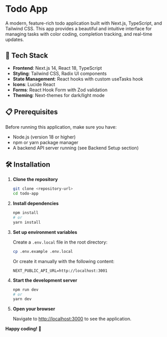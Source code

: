 # Todo App

A modern, feature-rich todo application built with Next.js, TypeScript, and Tailwind CSS. This app provides a beautiful and intuitive interface for managing tasks with color coding, completion tracking, and real-time updates.

## 🚀 Tech Stack

- **Frontend**: Next.js 14, React 18, TypeScript
- **Styling**: Tailwind CSS, Radix UI components
- **State Management**: React hooks with custom useTasks hook
- **Icons**: Lucide React
- **Forms**: React Hook Form with Zod validation
- **Theming**: Next-themes for dark/light mode

## 📋 Prerequisites

Before running this application, make sure you have:

- Node.js (version 18 or higher)
- npm or yarn package manager
- A backend API server running (see Backend Setup section)

## 🛠️ Installation

1. **Clone the repository**
   ```bash
   git clone <repository-url>
   cd todo-app
   ```

2. **Install dependencies**
   ```bash
   npm install
   # or
   yarn install
   ```

3. **Set up environment variables**
   
   Create a `.env.local` file in the root directory:
   ```bash
   cp .env.example .env.local
   ```
   
   Or create it manually with the following content:
   ```
   NEXT_PUBLIC_API_URL=http://localhost:3001
   ```

4. **Start the development server**
   ```bash
   npm run dev
   # or
   yarn dev
   ```

5. **Open your browser**
   
   Navigate to [http://localhost:3000](http://localhost:3000) to see the application.

**Happy coding! 🎉** 